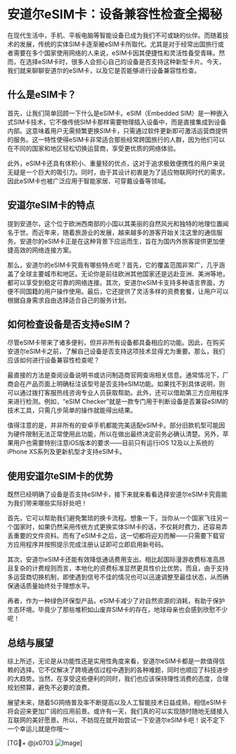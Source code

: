 # 安道尔eSIM卡：设备兼容性检查全揭秘

在现代生活中，手机、平板电脑等智能设备已成为我们不可或缺的伙伴。而随着技术的发展，传统的实体SIM卡逐渐被eSIM卡所取代。尤其是对于经常出国旅行或者需要在多个国家使用网络的人来说，eSIM卡因其便捷性和灵活性备受青睐。然而，在选择eSIM卡时，很多人会担心自己的设备是否支持这种新型卡片。今天，我们就来聊聊安道尔的eSIM卡，以及它是否能够进行设备兼容性检查。

## 什么是eSIM卡？

首先，让我们简单回顾一下什么是eSIM卡。eSIM（Embedded SIM）是一种嵌入式SIM卡技术，它不像传统SIM卡那样需要物理插入设备中，而是直接集成到设备内部。这意味着用户无需频繁更换SIM卡，只需通过软件更新即可激活运营商提供的服务。这一特性使得eSIM卡非常适合那些经常跨国旅行的人群，因为他们可以在不同的国家和地区轻松切换运营商，享受更优质的网络体验。

此外，eSIM卡还具有体积小、重量轻的优点，这对于追求极致便携性的用户来说无疑是一个巨大的吸引力。同时，由于其设计初衷是为了适应物联网时代的需求，因此eSIM卡也被广泛应用于智能家居、可穿戴设备等领域。

## 安道尔eSIM卡的特点

提到安道尔，这个位于欧洲西南部的小国以其美丽的自然风光和独特的地理位置闻名于世。而近年来，随着旅游业的发展，越来越多的游客开始关注这里的通信服务。安道尔的eSIM卡正是在这种背景下应运而生，旨在为国内外旅客提供更加便捷高效的网络连接方案。

那么，安道尔的eSIM卡究竟有哪些特点呢？首先，它的覆盖范围非常广，几乎涵盖了全球主要城市和地区。无论你是前往欧洲其他国家还是远赴亚洲、美洲等地，都可以享受到稳定可靠的网络连接。其次，安道尔eSIM卡支持多种语言界面，方便不同国籍的用户操作使用。最后，它还提供了灵活多样的资费套餐，让用户可以根据自身需求自由选择适合自己的服务计划。

## 如何检查设备是否支持eSIM？

尽管eSIM卡带来了诸多便利，但并非所有设备都具备相应的功能。因此，在购买安道尔eSIM卡之前，了解自己设备是否支持这项技术显得尤为重要。那么，我们应该如何进行设备兼容性检查呢？

最直接的方法是查阅设备说明书或访问制造商官网查询相关信息。通常情况下，厂商会在产品页面上明确标注该型号是否支持eSIM功能。如果找不到具体说明，则可以通过拨打客服热线咨询专业人员获取帮助。此外，还可以借助第三方应用程序来进行检测。例如，“eSIM Checker”就是一款专门用于判断设备是否兼容eSIM的技术工具，只需几步简单的操作就能得出结果。

值得注意的是，并非所有的安卓手机都能完美适配eSIM卡。部分旧款机型可能因为硬件限制无法正常使用此功能，所以在做出最终决定前务必确认清楚。另外，苹果用户也需要特别注意iOS版本的要求——目前只有运行iOS 12及以上系统的iPhone XS系列及更新机型才支持eSIM卡。

## 使用安道尔eSIM卡的优势

既然已经明确了设备是否支持eSIM卡，接下来就来看看选择安道尔eSIM卡究竟能为我们带来哪些实际好处吧！

首先，它可以帮助我们避免繁琐的换卡流程。想象一下，当你从一个国家飞往另一个国家时，如果仍然采用传统方式更换实体SIM卡的话，不仅耗时费力，还容易弄丢重要的文件资料。而有了eSIM卡之后，这一切都将迎刃而解——只需要下载官方应用程序并按照提示完成注册认证即可立即启用新号码。

其次，安道尔eSIM卡还能有效降低通话费用支出。相比起国际漫游收费标准高昂且复杂的计费规则而言，本地化的资费标准显然更具性价比优势。而且，由于支持多运营商切换机制，即使遇到信号不佳的情况也可以迅速调整至最佳状态，从而确保通话质量始终处于理想水平。

再者，作为一种绿色环保型产品，eSIM卡减少了对自然资源的消耗，有助于保护生态环境。毕竟少了那些堆积如山废弃SIM卡的存在，地球母亲也会感到欣慰不少呢！

## 总结与展望

综上所述，无论是从功能性还是实用性角度来看，安道尔eSIM卡都是一款值得信赖的选择。它不仅解决了跨境通信过程中遇到的各种难题，同时也顺应了科技进步的大趋势。当然，在享受这些便利的同时，我们也应该保持理性消费的态度，合理规划预算，避免不必要的浪费。

展望未来，随着5G网络普及率不断提高以及人工智能技术日益成熟，相信eSIM卡将会迎来更加广阔的应用前景。或许有一天，我们真的可以实现随时随地无缝接入互联网的美好愿景。所以，不妨现在就开始尝试一下安道尔eSIM卡吧！说不定下一个幸运儿就是你哦～

[TG💪+ @jx0703 ![Image](https://github.com/user-attachments/assets/dbca1d08-cadb-493c-b0ec-ad6f7a83f270)]